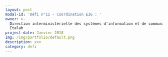 ```yaml
---
layout: post
modal-id: 'Défi n°11 - Coordination EIG : '
owner: >-
  Direction interministérielle des systèmes d'information et de communication,
  Etalab
project-date: Janvier 2018
img: /img/portfolio/default.png
description: xxx
category: defi
---
```



